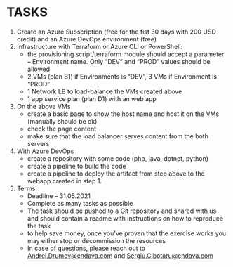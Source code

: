 # TASKS

1. Create an Azure Subscription (free for the fist 30 days with 200 USD credit) and an Azure DevOps environment (free)
2. Infrastructure with Terraform or Azure CLI or PowerShell:
   - the provisioning script/terraform module should accept a parameter – Environment name. Only “DEV” and “PROD” values should be allowed
   - 2 VMs (plan B1) if Environments is “DEV”, 3 VMs if Environment is “PROD”
   - 1 Network LB to load-balance the VMs created above
   - 1 app service plan (plan D1) with an web app
3. On the above VMs
   - create a basic page to show the host name and host it on the VMs (manually should be ok)
   - check the page content
   - make sure that the load balancer serves content from the both servers
4. With Azure DevOps
   - create a repository with some code (php, java, dotnet, python)
   - create a pipeline to build the code
   - create a pipeline to deploy the artifact from step above to the webapp created in step 1.
5. Terms:
   - Deadline – 31.05.2021
   - Complete as many tasks as possible
   - The task should be pushed to a Git repository and shared with us and should contain a readme with instructions on how to reproduce the task
   - to help save money, once you've proven that the exercise works you may either stop or decommission the resources
   - In case of questions, please reach out to Andrei.Drumov@endava.com and Sergiu.Cibotaru@endava.com

